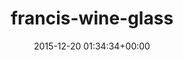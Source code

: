 ---
title:		"francis-wine-glass"
mediatype:		"upload"
description:		"TBC"
date:		"2015-12-20 01:34:34+00:00"
album:		"people"
filename:		"francis-wine-glass.md"
series:		""
cl_public_id:		"people/francis-wine-glass"
cl_version:		1497005427
format:		"tiff"
bytes:		2398176
width:		1269
height:		1440
exposure_mode:		"Auto"
program:		"Aperture-priority AE"
aperture:		"2.8"
focal_length:		"70.0 mm"
iso:		"6400"
shutter_speed:		"1/80"
metering:		"Multi-segment"
flash:		"Off, Did not fire"
white_balance:		"Custom"
colour_temp:		"2650"
has_crop:		"false"
orientation:		"Horizontal (normal)"
camera_model:		"NIKON D800"
lens_info:		"24-70mm f/2.8"
artist:		"No artist info"
x_resolution:		"300"
y_resolution:		"300"
---